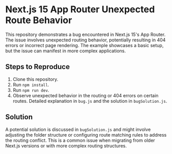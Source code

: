 # Next.js 15 App Router Unexpected Route Behavior

This repository demonstrates a bug encountered in Next.js 15's App Router.  The issue involves unexpected routing behavior, potentially resulting in 404 errors or incorrect page rendering. The example showcases a basic setup, but the issue can manifest in more complex applications.

## Steps to Reproduce

1. Clone this repository.
2. Run `npm install`.
3. Run `npm run dev`.
4. Observe unexpected behavior in the routing or 404 errors on certain routes.  Detailed explanation in `bug.js` and the solution in `bugSolution.js`.

## Solution

A potential solution is discussed in `bugSolution.js` and might involve adjusting the folder structure or configuring route matching rules to address the routing conflict.  This is a common issue when migrating from older Next.js versions or with more complex routing structures.
